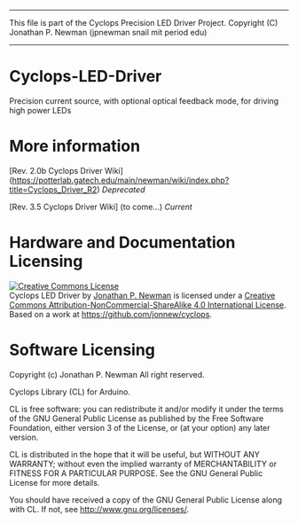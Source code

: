 ------------------------------------------------------------------------

This file is part of the Cyclops Precision LED Driver Project. Copyright (C) Jonathan P. Newman (jpnewman snail mit period edu)

-------------------------------------------------------------------------

# Cyclops-LED-Driver
Precision current source, with optional optical feedback mode, for driving high power LEDs

# More information
[Rev. 2.0b Cyclops Driver Wiki] (https://potterlab.gatech.edu/main/newman/wiki/index.php?title=Cyclops_Driver_R2) *Deprecated*

[Rev. 3.5 Cyclops Driver Wiki] (to come...) *Current*

# Hardware and Documentation Licensing
<a rel="license" href="http://creativecommons.org/licenses/by-nc-sa/4.0/"><img alt="Creative Commons License" style="border-width:0" src="https://i.creativecommons.org/l/by-nc-sa/4.0/88x31.png" /></a><br /><span xmlns:dct="http://purl.org/dc/terms/" property="dct:title">Cyclops LED Driver</span> by <a xmlns:cc="http://creativecommons.org/ns#" href="https://github.com/jonnew/cyclops" property="cc:attributionName" rel="cc:attributionURL">Jonathan P. Newman</a> is licensed under a <a rel="license" href="http://creativecommons.org/licenses/by-nc-sa/4.0/">Creative Commons Attribution-NonCommercial-ShareAlike 4.0 International License</a>.<br />Based on a work at <a xmlns:dct="http://purl.org/dc/terms/" href="https://github.com/jonnew/cyclops" rel="dct:source">https://github.com/jonnew/cyclops</a>.

# Software Licensing
Copyright (c) Jonathan P. Newman 
All right reserved.

Cyclops Library (CL) for Arduino.

CL is free software: you can redistribute it and/or modify
it under the terms of the GNU General Public License as published by
the Free Software Foundation, either version 3 of the License, or
(at your option) any later version.

CL is distributed in the hope that it will be useful,
but WITHOUT ANY WARRANTY; without even the implied warranty of
MERCHANTABILITY or FITNESS FOR A PARTICULAR PURPOSE.  See the
GNU General Public License for more details.

You should have received a copy of the GNU General Public License
along with CL.  If not, see <http://www.gnu.org/licenses/>.

